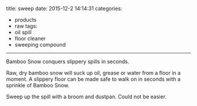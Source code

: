 title: sweep
date: 2015-12-2 14:14:31
categories:
 - products
 - raw
tags:
 - oil spill
 - floor cleaner
 - sweeping compound
---
Bamboo Snow conquers slippery spills in seconds.
<!-- excerpt -->
Raw, dry bamboo snow will suck up oil, grease or water from a floor in a moment.  A slippery floor can be made safe to walk on in seconds with a sprinkle of Bamboo Snow.

Sweep up the spill with a broom and dustpan. Could not be easier.
